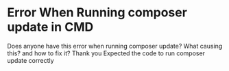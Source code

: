
# Error When Running composer update in CMD


Does anyone have this error when running composer update? What causing this? and how to fix it? Thank you
Expected the code to run composer update correctly

        